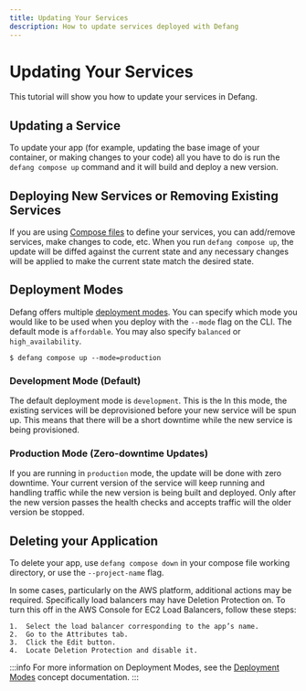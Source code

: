 ```yaml
---
title: Updating Your Services
description: How to update services deployed with Defang
---
```


# Updating Your Services

This tutorial will show you how to update your services in Defang.

## Updating a Service

To update your app (for example, updating the base image of your container, or making changes to your code) all you have to do is run the `defang compose up` command and it will build and deploy a new version.

## Deploying New Services or Removing Existing Services

If you are using [Compose files](../concepts/compose.md) to define your services, you can add/remove services, make changes to code, etc. When you run `defang compose up`, the update will be diffed against the current state and any necessary changes will be applied to make the current state match the desired state.

## Deployment Modes

Defang offers multiple [deployment modes](/docs/concepts/deployment-modes). You can specify which mode you would like to be used when you deploy with the `--mode` flag on the CLI. The default mode is `affordable`. You may also specify `balanced` or `high_availability`.

```shell
$ defang compose up --mode=production
```

### Development Mode (Default)

The default deployment mode is `development`. This is the In this mode, the existing services will be deprovisioned before your new service will be spun up. This means that there will be a short downtime while the new service is being provisioned.

### Production Mode (Zero-downtime Updates)

If you are running in `production` mode, the update will be done with zero downtime. Your current version of the service will keep running and handling traffic while the new version is being built and deployed. Only after the new version passes the health checks and accepts traffic will the older version be stopped.

## Deleting your Application

To delete your app, use `defang compose down` in your compose file working directory, or use the `--project-name` flag.

In some cases, particularly on the AWS platform, additional actions may be required. Specifically load balancers may have Deletion Protection on. To turn this off in the AWS Console for EC2 Load Balancers, follow these steps:

	1.	Select the load balancer corresponding to the app’s name.
	2.	Go to the Attributes tab.
	3.	Click the Edit button.
	4.	Locate Deletion Protection and disable it.

:::info
For more information on Deployment Modes, see the [Deployment Modes](/docs/concepts/deployment-modes) concept documentation.
:::
